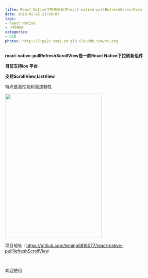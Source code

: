 ```yaml
---
title: React Native下拉刷新组件react-native-pullRefreshScrollView
date: 2016-05-05 21:09:07
tags:
- React Native
- 下拉刷新
categories:
- 610
photos: http://7jpp2v.com1.z0.glb.clouddn.com/xx.png
---
```

<strong>react-native-pullRefreshScrollView是一款React Native下拉刷新组件 </strong>
<!--more-->
<strong>目前支持ios 平台 </strong>

<strong>支持ScrollView,ListView</strong>

特点是高性能和高流畅性

<img class="alignnone" src="http://7jpp2v.com1.z0.glb.clouddn.com/ListView.gif" alt="" width="318" height="475" />

项目地址：https://github.com/lvming6816077/react-native-pullRefreshScrollView

&nbsp;

欢迎使用